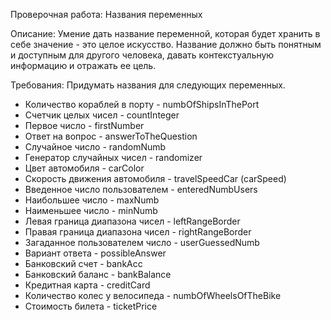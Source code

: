 
Проверочная работа: Названия переменных

Описание:
Умение дать название переменной, которая будет хранить в себе значение - это целое искусство. Название должно быть понятным
и доступным для другого человека, давать контекстуальную информацию и отражать ее цель.

Требования:
Придумать названия для следующих переменных.

* Количество кораблей в порту - numbOfShipsInThePort
* Счетчик целых чисел - countInteger
* Первое число -  firstNumber
* Ответ на вопрос - answerToTheQuestion
* Случайное число - randomNumb
* Генератор случайных чисел - randomizer
* Цвет автомобиля - carColor
* Скорость движения автомобиля - travelSpeedCar (carSpeed)
* Введенное число пользователем - enteredNumbUsers
* Наибольшее число - maxNumb
* Наименьшее число - minNumb
* Левая граница диапазона чисел - leftRangeBorder
* Правая граница диапазона чисел - rightRangeBorder
* Загаданное пользователем число - userGuessedNumb
* Вариант ответа - possibleAnswer
* Банковский счет - bankAcc
* Банковский баланс - bankBalance
* Кредитная карта - creditCard
* Количество колес у велосипеда - numbOfWheelsOfTheBike
* Стоимость билета - ticketPrice